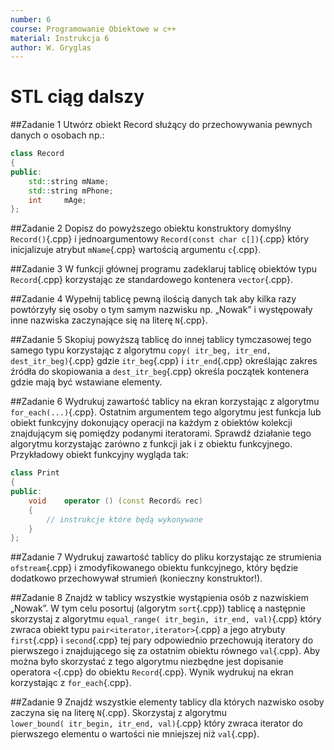 ```yaml
---
number: 6
course: Programowanie Obiektowe w c++
material: Instrukcja 6
author: W. Gryglas
---
```



# STL ciąg dalszy

##Zadanie 1
Utwórz obiekt Record służący do przechowywania pewnych danych o osobach np.:
```cpp
class Record
{
public:
	std::string	mName;
	std::string	mPhone;
	int		mAge;
};
```
##Zadanie 2
Dopisz do powyższego obiektu konstruktory domyślny `Record()`{.cpp} i jednoargumentowy `Record(const char c[])`{.cpp} który inicjalizuje atrybut `mName`{.cpp} wartością argumentu `c`{.cpp}.

##Zadanie 3
W funkcji głównej programu zadeklaruj tablicę obiektów typu `Record`{.cpp} korzystając ze standardowego kontenera `vector`{.cpp}.

##Zadanie 4
Wypełnij tablicę pewną ilością danych tak aby kilka razy powtórzyły się osoby o tym samym nazwisku np. „Nowak” i występowały inne nazwiska zaczynające się na literę `N`{.cpp}.

##Zadanie 5
Skopiuj powyższą tablicę do innej tablicy tymczasowej tego samego typu korzystając z algorytmu `copy( itr_beg, itr_end, dest_itr_beg)`{.cpp} gdzie `itr_beg`{.cpp} i `itr_end`{.cpp} określając zakres źródła do skopiowania a `dest_itr_beg`{.cpp} określa początek kontenera gdzie mają być wstawiane elementy.

##Zadanie 6
Wydrukuj zawartość tablicy na ekran korzystając z algorytmu `for_each(...)`{.cpp}. Ostatnim argumentem tego algorytmu jest funkcja lub obiekt funkcyjny dokonujący operacji na każdym z obiektów kolekcji znajdującym się pomiędzy podanymi iteratorami. Sprawdź działanie tego algorytmu korzystając zarówno z funkcji jak i z obiektu funkcyjnego. Przykładowy obiekt funkcyjny wygląda tak:
```cpp
class Print
{
public:
	void	operator () (const Record& rec)
	{
		// instrukcje które będą wykonywane
	}
};
```
##Zadanie 7
Wydrukuj zawartość tablicy do pliku korzystając ze strumienia `ofstream`{.cpp} i zmodyfikowanego obiektu funkcyjnego, który będzie dodatkowo przechowywał strumień (konieczny konstruktor!).

##Zadanie 8
Znajdż w tablicy wszystkie wystąpienia osób z nazwiskiem „Nowak”. W tym celu posortuj (algorytm `sort`{.cpp}) tablicę a następnie skorzystaj z algorytmu `equal_range( itr_begin, itr_end, val)`{.cpp} który zwraca obiekt typu `pair<iterator,iterator>`{.cpp} a jego atrybuty `first`{.cpp} i `second`{.cpp} tej pary odpowiednio przechowują iteratory do pierwszego i znajdującego się za ostatnim obiektu równego `val`{.cpp}. Aby można było skorzystać z tego algorytmu niezbędne jest dopisanie operatora `<`{.cpp} do obiektu `Record`{.cpp}. Wynik wydrukuj na ekran korzystając z `for_each`{.cpp}.

##Zadanie 9
Znajdź wszystkie elementy tablicy dla których nazwisko osoby zaczyna się na literę `N`{.cpp}. Skorzystaj z algorytmu `lower_bound( itr_begin, itr_end, val)`{.cpp} który zwraca iterator do pierwszego elementu o wartości nie mniejszej niż `val`{.cpp}.